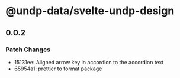 # @undp-data/svelte-undp-design

## 0.0.2

### Patch Changes

- 15131ee: Aligned arrow key in accordion to the accordion text
- 65954a1: prettier to format package

